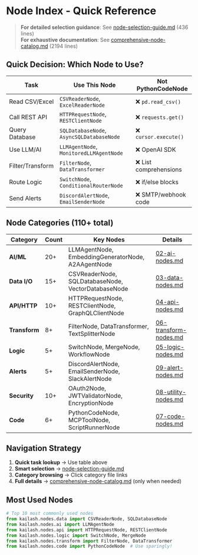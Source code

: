 # Node Index - Quick Reference

> **For detailed selection guidance**: See [node-selection-guide.md](node-selection-guide.md) (436 lines)  
> **For exhaustive documentation**: See [comprehensive-node-catalog.md](comprehensive-node-catalog.md) (2194 lines)

## Quick Decision: Which Node to Use?

| Task | Use This Node | Not PythonCodeNode |
|------|---------------|-------------------|
| Read CSV/Excel | `CSVReaderNode`, `ExcelReaderNode` | ❌ `pd.read_csv()` |
| Call REST API | `HTTPRequestNode`, `RESTClientNode` | ❌ `requests.get()` |
| Query Database | `SQLDatabaseNode`, `AsyncSQLDatabaseNode` | ❌ `cursor.execute()` |
| Use LLM/AI | `LLMAgentNode`, `MonitoredLLMAgentNode` | ❌ OpenAI SDK |
| Filter/Transform | `FilterNode`, `DataTransformer` | ❌ List comprehensions |
| Route Logic | `SwitchNode`, `ConditionalRouterNode` | ❌ if/else blocks |
| Send Alerts | `DiscordAlertNode`, `EmailSenderNode` | ❌ SMTP/webhook code |

## Node Categories (110+ total)

| Category | Count | Key Nodes | Details |
|----------|-------|-----------|---------|
| **AI/ML** | 20+ | LLMAgentNode, EmbeddingGeneratorNode, A2AAgentNode | [02-ai-nodes.md](02-ai-nodes.md) |
| **Data I/O** | 15+ | CSVReaderNode, SQLDatabaseNode, VectorDatabaseNode | [03-data-nodes.md](03-data-nodes.md) |
| **API/HTTP** | 10+ | HTTPRequestNode, RESTClientNode, GraphQLClientNode | [04-api-nodes.md](04-api-nodes.md) |
| **Transform** | 8+ | FilterNode, DataTransformer, TextSplitterNode | [06-transform-nodes.md](06-transform-nodes.md) |
| **Logic** | 5+ | SwitchNode, MergeNode, WorkflowNode | [05-logic-nodes.md](05-logic-nodes.md) |
| **Alerts** | 5+ | DiscordAlertNode, EmailSenderNode, SlackAlertNode | [09-alert-nodes.md](09-alert-nodes.md) |
| **Security** | 10+ | OAuth2Node, JWTValidatorNode, EncryptionNode | [08-utility-nodes.md](08-utility-nodes.md) |
| **Code** | 6+ | PythonCodeNode, MCPToolNode, ScriptRunnerNode | [07-code-nodes.md](07-code-nodes.md) |

## Navigation Strategy

1. **Quick task lookup** → Use table above
2. **Smart selection** → [node-selection-guide.md](node-selection-guide.md) 
3. **Category browsing** → Click category file links
4. **Full details** → [comprehensive-node-catalog.md](comprehensive-node-catalog.md) (only when needed)

## Most Used Nodes

```python
# Top 10 most commonly used nodes
from kailash.nodes.data import CSVReaderNode, SQLDatabaseNode
from kailash.nodes.ai import LLMAgentNode
from kailash.nodes.api import HTTPRequestNode, RESTClientNode  
from kailash.nodes.logic import SwitchNode, MergeNode
from kailash.nodes.transform import FilterNode, DataTransformer
from kailash.nodes.code import PythonCodeNode  # Use sparingly!
```